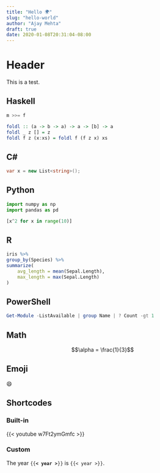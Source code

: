 ```yaml
---
title: "Hello 🌍"
slug: "hello-world"
author: "Ajay Mehta"
draft: true
date: 2020-01-08T20:31:04-08:00
---
```



# Header

This is a test.

## Haskell

```haskell
m >>= f

foldl :: (a -> b -> a) -> a -> [b] -> a
foldl _ z [] = z
foldl f z (x:xs) = foldl f (f z x) xs
```

## C#

```csharp
var x = new List<string>();
```

## Python

```python
import numpy as np
import pandas as pd

[x^2 for x in range(10)]
```

## R

```r
iris %>%
group_by(Species) %>%
summarize(
    avg_length = mean(Sepal.Length),
    max_length = max(Sepal.Length)
)
```

## PowerShell

```powershell
Get-Module -ListAvailable | group Name | ? Count -gt 1
```

## Math

$$\alpha = \frac{1}{3}$$

## Emoji

:smile:

## Shortcodes

### Built-in

{{< youtube w7Ft2ymGmfc >}}

### Custom

The year `{{`**`< year >`**`}}` is `{{< year >}}`.
